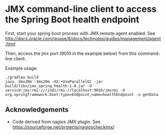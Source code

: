 # JMX command-line client to access the Spring Boot health endpoint

First, start your spring boot process with JMX remote agent enabled.
See http://docs.oracle.com/javase/8/docs/technotes/guides/management/agent.html

Then, access the jmx port (9010 in the example below) from this command-line client.

Example usage:

```
./gradlew build
java -Xmx20m -Xms20m -XX:+UseParallelGC -jar build/libs/jmx_spring_health-1.0.jar -U service:jmx:rmi:///jndi/rmi://localhost:9010/jmxrmi -O org.springframework.boot:type=Endpoint,name=healthEndpoint -o getData
```

## Acknowledgements

* Code derived from nagios JMX plugin. See https://sourceforge.net/projects/nagioscheckjmx/

